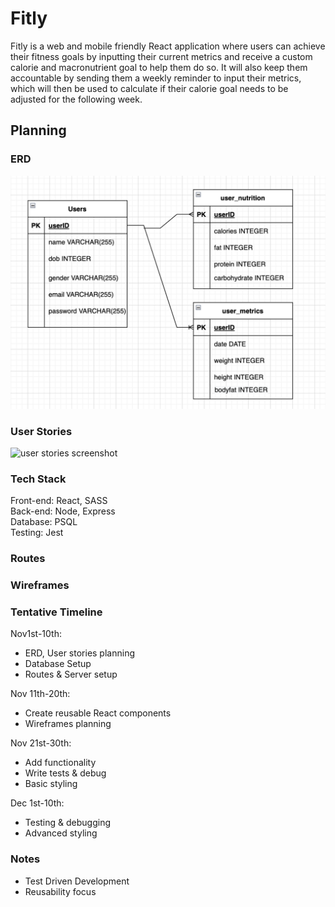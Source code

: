 # Fitly

Fitly is a web and mobile friendly React application where users can achieve their fitness goals by inputting their current metrics and receive a custom calorie and macronutrient goal to help them do so. It will also keep them accountable by sending them a weekly reminder to input their metrics, which will then be used to calculate if their calorie goal needs to be adjusted for the following week. 

## Planning 

### ERD
<img src="https://github.com/mariannebourcier/fitly/blob/main/docs/erd.png?raw=true" alt="entity relation diagram for database design">

### User Stories 
<img src="https://github.com/mariannebourcier/coachable/blob/main/docs/userstoriesroutes.png?raw=true" alt="user stories screenshot">

### Tech Stack

Front-end: React, SASS <br>
Back-end: Node, Express <br>
Database: PSQL <br>
Testing: Jest

### Routes


### Wireframes

### Tentative Timeline
Nov1st-10th: <br>
- ERD, User stories planning
- Database Setup
- Routes & Server setup <br>

Nov 11th-20th: <br>
- Create reusable React components
- Wireframes planning <br>

Nov 21st-30th: <br>
- Add functionality
- Write tests & debug
- Basic styling

Dec 1st-10th: <br>
- Testing & debugging
- Advanced styling

### Notes
- Test Driven Development
- Reusability focus
